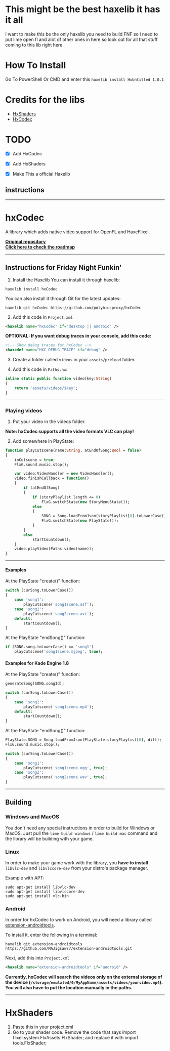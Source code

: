 # This might be the best haxelib it has it all
I want to make this be the only haxelib you need to build FNF so i need to put lime open fl and alot of other ones in here so look out for all that stuff coming to this lib right here

# How To Install
Go To PowerShell Or CMD and enter this
``
haxelib install HxUntitled 1.0.1 
``
# Credits for the libs
- [HxShaders](https://github.com/ItsyourboyJonnycat/HxShaders)
- [HxCodec](https://github.com/polybiusproxy/hxCodec)
# TODO
- [x] Add HxCodec
- [x] Add HxShaders
- [x] Make This a official Haxelib


## instructions
--------------------------
# hxCodec
A library which adds native video support for OpenFL and HaxeFlixel.

**[Original repository](https://github.com/polybiusproxy/PolyEngine)**          
**[Click here to check the roadmap](https://github.com/polybiusproxy/hxCodec/projects/1)**

--------------------------

## Instructions for Friday Night Funkin'

1. Install the Haxelib
You can install it through haxelib:
```
haxelib install hxCodec
```

You can also install it through Git for the latest updates:
```
haxelib git hxCodec https://github.com/polybiusproxy/hxCodec
```

2. Add this code in `Project.xml`
```xml
<haxelib name="hxCodec" if="desktop || android" />
```

**OPTIONAL: If you want debug traces in your console, add this code:**
```xml
<!-- Show debug traces for hxCodec -->
<haxedef name="HXC_DEBUG_TRACE" if="debug" />
```

3. Create a folder called `videos` in your `assets/preload` folder.

4. Add this code in `Paths.hx`:
```haxe
inline static public function video(key:String)
{
	return 'assets/videos/$key';
}
```

--------------------------

### Playing videos

1. Put your video in the videos folder.

**Note: hxCodec supports all the video formats VLC can play!**

2. Add somewhere in PlayState:
```haxe
function playCutscene(name:String, atEndOfSong:Bool = false)
{
	inCutscene = true;
	FlxG.sound.music.stop();

	var video:VideoHandler = new VideoHandler();
	video.finishCallback = function()
	{
		if (atEndOfSong)
		{
			if (storyPlaylist.length <= 0)
				FlxG.switchState(new StoryMenuState());
			else
			{
				SONG = Song.loadFromJson(storyPlaylist[0].toLowerCase());
				FlxG.switchState(new PlayState());
			}
		}
		else
			startCountdown();
	}
	video.playVideo(Paths.video(name));
}
```

--------------------------

#### Examples

At the PlayState "create()" function:
```haxe
switch (curSong.toLowerCase())
{
	case 'song1':
		playCutscene('song1scene.asf');
	case 'song2':
		playCutscene('song2scene.avi');
	default:
		startCountdown();
}
```

At the PlayState "endSong()" function:
```haxe
if (SONG.song.toLowerCase() == 'song1')
	playCutscene('song1scene.mjpeg', true);
```

#### Examples for Kade Engine 1.8

At the PlayState "create()" function:
```haxe
generateSong(SONG.songId);

switch (curSong.toLowerCase())
{
	case 'song1':
		playCutscene('song1scene.mp4');
	default:
		startCountdown();
}

```

At the PlayState "endSong()" function:
```haxe
PlayState.SONG = Song.loadFromJson(PlayState.storyPlaylist[0], diff);
FlxG.sound.music.stop();

switch (curSong.toLowerCase())
{
	case 'song1':
		playCutscene('song1scene.ogg', true);
	case 'song2':
		playCutscene('song2scene.wav', true);
}
```

--------------------------

## Building

### Windows and MacOS

You don't need any special instructions in order to build for Windows or MacOS.
Just pull the `lime build windows` / `lime build mac` command and the library will be building with your game.

### Linux

In order to make your game work with the library, you **have to install** `libvlc-dev` and `libvlccore-dev` from your distro's package manager.

Example with APT:
```
sudo apt-get install libvlc-dev
sudo apt-get install libvlccore-dev
sudo apt-get install vlc-bin
```

### Android

In order for hxCodec to work on Android, you will need a library called [extension-androidtools](https://github.com/jigsaw-4277821/extension-androidtools).

To install it, enter the following in a terminal:
```
haxelib git extension-androidtools https://github.com/MAJigsaw77/extension-androidtools.git
```

Next, add this into `Project.xml`
```xml
<haxelib name="extension-androidtools" if="android" />
```

**Currently, hxCodec will search the videos only on the external storage of the device (`/storage/emulated/0/MyAppName/assets/videos/yourvideo.mp4`).
You will also have to put the location manually in the paths.**

--------------------------

# HxShaders

1. Paste this <haxelib name="HxShaders"/> in your project.xml
2. Go to your shader code. Remove the code that says import flixel.system.FlxAssets.FlxShader; and replace it with import tools.FlxShader;
